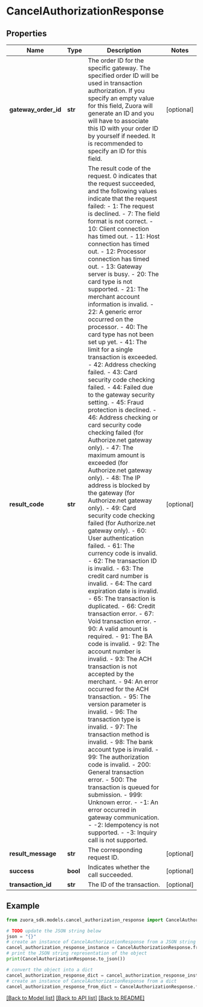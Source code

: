 # CancelAuthorizationResponse


## Properties

Name | Type | Description | Notes
------------ | ------------- | ------------- | -------------
**gateway_order_id** | **str** | The order ID for the specific gateway.  The specified order ID will be used in transaction authorization. If you specify an empty value for this field, Zuora will generate an ID and you will have to associate this ID with your order ID by yourself if needed. It is recommended to specify an ID for this field.  | [optional] 
**result_code** | **str** | The result code of the request.   0 indicates that the request succeeded, and the following values indicate that the request failed:   - 1: The request is declined.   - 7: The field format is not correct.   - 10: Client connection has timed out.   - 11: Host connection has timed out.   - 12: Processor connection has timed out.   - 13: Gateway server is busy.   - 20: The card type is not supported.   - 21: The merchant account information is invalid.   - 22: A generic error occurred on the processor.   - 40: The card type has not been set up yet.   - 41: The limit for a single transaction is exceeded.   - 42: Address checking failed.   - 43: Card security code checking failed.   - 44: Failed due to the gateway security setting.   - 45: Fraud protection is declined.   - 46: Address checking or card security code checking failed (for Authorize.net gateway only).   - 47: The maximum amount is exceeded (for Authorize.net gateway only).   - 48: The IP address is blocked by the gateway (for Authorize.net gateway only).   - 49: Card security code checking failed (for Authorize.net gateway only).   - 60: User authentication failed.   - 61: The currency code is invalid.   - 62: The transaction ID is invalid.   - 63: The credit card number is invalid.   - 64: The card expiration date is invalid.   - 65: The transaction is duplicated.   - 66: Credit transaction error.   - 67: Void transaction error.   - 90: A valid amount is required.   - 91: The BA code is invalid.   - 92: The account number is invalid.   - 93: The ACH transaction is not accepted by the merchant.   - 94: An error occurred for the ACH transaction.   - 95: The version parameter is invalid.   - 96: The transaction type is invalid.   - 97: The transaction method is invalid.   - 98: The bank account type is invalid.   - 99: The authorization code is invalid.   - 200: General transaction error.   - 500: The transaction is queued for submission.   - 999: Unknown error.   - -1: An error occurred in gateway communication.   - -2: Idempotency is not supported.   - -3: Inquiry call is not supported.  | [optional] 
**result_message** | **str** | The corresponding request ID. | [optional] 
**success** | **bool** | Indicates whether the call succeeded. | [optional] 
**transaction_id** | **str** | The ID of the transaction. | [optional] 

## Example

```python
from zuora_sdk.models.cancel_authorization_response import CancelAuthorizationResponse

# TODO update the JSON string below
json = "{}"
# create an instance of CancelAuthorizationResponse from a JSON string
cancel_authorization_response_instance = CancelAuthorizationResponse.from_json(json)
# print the JSON string representation of the object
print(CancelAuthorizationResponse.to_json())

# convert the object into a dict
cancel_authorization_response_dict = cancel_authorization_response_instance.to_dict()
# create an instance of CancelAuthorizationResponse from a dict
cancel_authorization_response_from_dict = CancelAuthorizationResponse.from_dict(cancel_authorization_response_dict)
```
[[Back to Model list]](../README.md#documentation-for-models) [[Back to API list]](../README.md#documentation-for-api-endpoints) [[Back to README]](../README.md)


